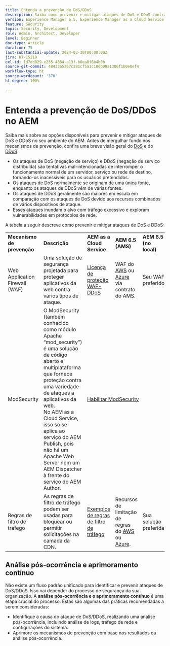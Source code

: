 ```yaml
---
title: Entenda a prevenção de DoS/DDoS
description: Saiba como prevenir e mitigar ataques de DoS e DDoS contra o AEM.
version: Experience Manager 6.5, Experience Manager as a Cloud Service
feature: Security
topic: Security, Development
role: Admin, Architect, Developer
level: Beginner
doc-type: Article
duration: 75
last-substantial-update: 2024-03-30T00:00:00Z
jira: KT-15219
exl-id: 1d7dd829-e235-4884-a13f-b6ea8f6b4b0b
source-git-commit: 48433a5367c281cf5a1c106b08a1306f1b0e8ef4
workflow-type: ht
source-wordcount: '370'
ht-degree: 100%

---
```


# Entenda a prevenção de DoS/DDoS no AEM

Saiba mais sobre as opções disponíveis para prevenir e mitigar ataques de DoS e DDoS no seu ambiente do AEM. Antes de mergulhar fundo nos mecanismos de prevenção, confira uma breve visão geral do [DoS](https://developer.mozilla.org/en-US/docs/Glossary/DOS_attack) e do [DDoS](https://developer.mozilla.org/en-US/docs/Glossary/Distributed_Denial_of_Service).

- Os ataques de DoS (negação de serviço) e DDoS (negação de serviço distribuída) são tentativas mal-intencionadas de interromper o funcionamento normal de um servidor, serviço ou rede de destino, tornando-os inacessíveis para os usuários pretendidos.
- Os ataques de DoS normalmente se originam de uma única fonte, enquanto os ataques de DDoS vêm de várias fontes.
- Os ataques de DDoS geralmente são maiores em escala em comparação com os ataques de DoS devido aos recursos combinados de vários dispositivos de ataque.
- Esses ataques inundam o alvo com tráfego excessivo e exploram vulnerabilidades em protocolos de rede.

A tabela a seguir descreve como prevenir e mitigar ataques de DoS e DDoS:

<table>
    <tbody>
        <tr>
            <td><strong>Mecanismo de prevenção</strong></td>
            <td><strong>Descrição</strong></td>
            <td><strong>AEM as a Cloud Service</strong></td>
            <td><strong>AEM 6.5 (AMS)</strong></td>
            <td><strong>AEM 6.5 (no local)</strong></td>
        </tr>
        <tr>
            <td>Web Application Firewall (WAF)</td>
            <td>Uma solução de segurança projetada para proteger aplicativos da web contra vários tipos de ataque.</td>
            <td>
            <a href="https://experienceleague.adobe.com/pt-br/docs/experience-manager-learn/cloud-service/security/traffic-filter-and-waf-rules/examples-and-analysis#waf-rules" target="_blank">Licença de proteção WAF-DDoS</a></td>
            <td>WAF do <a href="https://docs.aws.amazon.com/waf/" target="_blank">AWS</a> ou <a href="https://azure.microsoft.com/pt-br/products/web-application-firewall" target="_blank">Azure</a> via contrato do AMS.</td>
            <td>Seu WAF preferido</td>
        </tr>
        <tr>
            <td>ModSecurity</td>
            <td>O ModSecurity (também conhecido como módulo Apache “mod_security”) é uma solução de código aberto e multiplataforma que fornece proteção contra uma variedade de ataques a aplicativos da web.<br/> No AEM as a Cloud Service, isso só se aplica ao serviço do AEM Publish, pois não há um Apache Web Server nem um AEM Dispatcher à frente do serviço do AEM Author.</td>
            <td colspan="3"><a href="https://experienceleague.adobe.com/pt-br/docs/experience-manager-learn/foundation/security/modsecurity-crs-dos-attack-protection" target="_blank">Habilitar ModSecurity </a></td>
        </tr>
        <tr>
            <td>Regras de filtro de tráfego</td>
            <td>As regras de filtro de tráfego podem ser usadas para bloquear ou permitir solicitações na camada da CDN.</td>
            <td><a href="https://experienceleague.adobe.com/pt-br/docs/experience-manager-learn/cloud-service/security/traffic-filter-and-waf-rules/examples-and-analysis" target="_blank">Exemplos de regras de filtro de tráfego</a></td>
            <td>Recursos de limitação de regras do <a href="https://docs.aws.amazon.com/waf/latest/developerguide/waf-rule-statement-type-rate-based.html" target="_blank">AWS</a> ou <a href="https://learn.microsoft.com/pt-br/azure/web-application-firewall/ag/rate-limiting-overview" target="_blank">Azure</a>.</td>
            <td>Sua solução preferida</td>
        </tr>
    </tbody>
</table>

## Análise pós-ocorrência e aprimoramento contínuo

Não existe um fluxo padrão unificado para identificar e prevenir ataques de DoS/DDoS. Isso vai depender do processo de segurança da sua organização. A **análise pós-ocorrência e o aprimoramento contínuo** é uma etapa crucial do processo. Estas são algumas das práticas recomendadas a serem consideradas:

- Identifique a causa do ataque de DoS/DDoS, realizando uma análise pós-ocorrência, incluindo análise de logs, tráfego de rede e configurações do sistema.
- Aprimore os mecanismos de prevenção com base nos resultados da análise pós-ocorrência.

